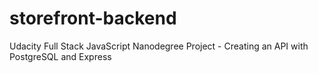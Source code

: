 # storefront-backend
Udacity Full Stack JavaScript Nanodegree Project - Creating an API with PostgreSQL and Express

